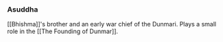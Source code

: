 ### Asuddha

[[Bhishma]]'s brother and an early war chief of the Dunmari. Plays a small role in the [[The Founding of Dunmar]].